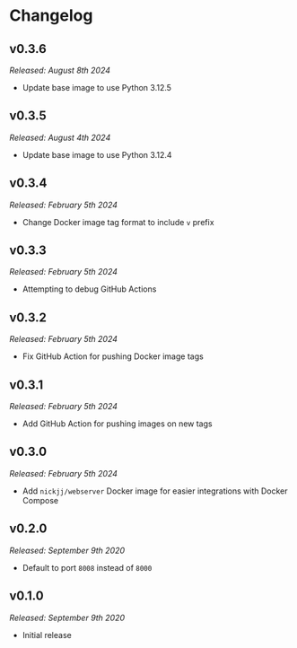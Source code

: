 # Changelog

## v0.3.6

*Released: August 8th 2024*

- Update base image to use Python 3.12.5

## v0.3.5

*Released: August 4th 2024*

- Update base image to use Python 3.12.4

## v0.3.4

*Released: February 5th 2024*

- Change Docker image tag format to include `v` prefix

## v0.3.3

*Released: February 5th 2024*

- Attempting to debug GitHub Actions

## v0.3.2

*Released: February 5th 2024*

- Fix GitHub Action for pushing Docker image tags

## v0.3.1

*Released: February 5th 2024*

- Add GitHub Action for pushing images on new tags

## v0.3.0

*Released: February 5th 2024*

- Add `nickjj/webserver` Docker image for easier integrations with Docker Compose

## v0.2.0

*Released: September 9th 2020*

- Default to port `8008` instead of `8000`

## v0.1.0

*Released: September 9th 2020*

- Initial release
